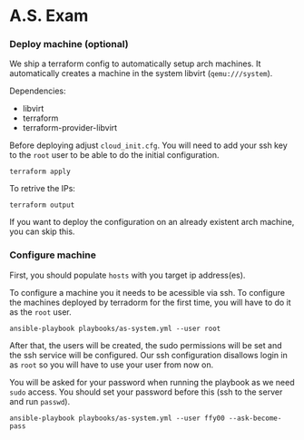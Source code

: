# A.S. Exam

### Deploy machine (optional)

We ship a terraform config to automatically setup arch machines. It
automatically creates a machine in the system libvirt (`qemu:///system`).

Dependencies:
  - libvirt
  - terraform
  - terraform-provider-libvirt

Before deploying adjust `cloud_init.cfg`. You will need to add your ssh key to
the `root` user to be able to do the initial configuration.

```
terraform apply
```

To retrive the IPs:
```
terraform output
```

If you want to deploy the configuration on an already existent arch machine, you
can skip this.

### Configure machine

First, you should populate `hosts` with you target ip address(es).

To configure a machine you it needs to be acessible via ssh. To configure the
machines deployed by terradorm for the first time, you will have to do it as
the `root` user.

```
ansible-playbook playbooks/as-system.yml --user root
```

After that, the users will be created, the sudo permissions will be set and
the ssh service will be configured. Our ssh configuration disallows login in
as `root` so you will have to use your user from now on.

You will be asked for your password when running the playbook as we need
`sudo` access. You should set your password before this (ssh to the server
and run `passwd`).

```
ansible-playbook playbooks/as-system.yml --user ffy00 --ask-become-pass
```

